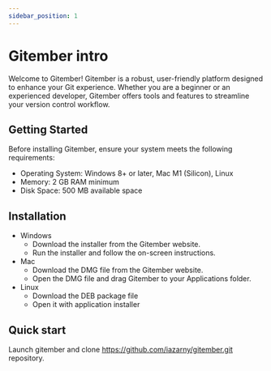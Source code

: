 ```yaml
---
sidebar_position: 1
---
```


# Gitember intro

Welcome to Gitember! Gitember is a robust, user-friendly platform designed to enhance your 
Git experience. Whether you are a beginner or an experienced developer, Gitember offers tools and 
features to streamline your version control workflow.

## Getting Started

Before installing Gitember, ensure your system meets the following requirements:

 * Operating System: Windows 8+ or later, Mac M1 (Silicon), Linux
 * Memory: 2 GB RAM minimum
 * Disk Space: 500 MB available space

## Installation

  * Windows 
    * Download the installer from the Gitember website.
    * Run the installer and follow the on-screen instructions.
 * Mac
    * Download the DMG file from the Gitember website.
    * Open the DMG file and drag Gitember to your Applications folder.
 * Linux
    * Download the DEB package file 
    * Open it with application installer


## Quick start

Launch gitember and clone https://github.com/iazarny/gitember.git repository.

